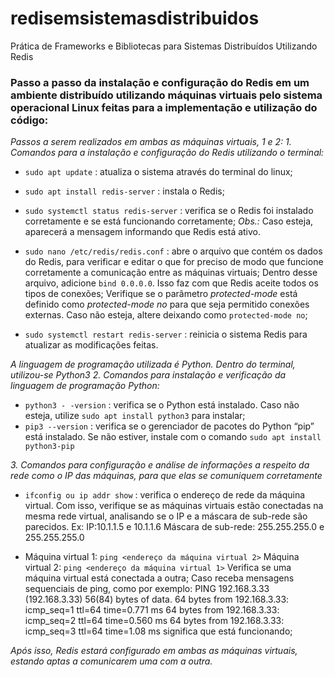 # redisemsistemasdistribuidos
Prática de Frameworks e Bibliotecas para Sistemas Distribuídos Utilizando Redis
### Passo a passo da instalação e configuração do Redis em um ambiente distribuído utilizando máquinas virtuais pelo sistema operacional Linux feitas para a implementação e utilização do código:

*Passos a serem realizados em ambas as máquinas virtuais, 1 e 2:*
*1. Comandos para a instalação e configuração do Redis utilizando o terminal:*
   - `sudo apt update` : atualiza o sistema através do terminal do linux;
   
   - `sudo apt install redis-server` : instala o Redis;
   
   - `sudo systemctl status redis-server` : verifica se o Redis foi instalado corretamente e se está funcionando corretamente; 
      *Obs.:* Caso esteja, aparecerá a mensagem informando que Redis está ativo.

   -    `sudo nano /etc/redis/redis.conf` : abre o arquivo que contém os dados do Redis, para verificar e editar o que for preciso de modo que funcione corretamente a comunicação entre as máquinas virtuais;
         Dentro desse arquivo, adicione `bind 0.0.0.0`. Isso faz com que Redis aceite todos os tipos de conexões;
         Verifique se o parâmetro *protected-mode* está definido como *protected-mode no* para que seja permitido conexões externas. Caso não esteja, altere deixando como `protected-mode no`;

   - `sudo systemctl restart redis-server` : reinicia o sistema Redis para atualizar as modificações feitas.
   

*A linguagem de programação utilizada é Python. Dentro do terminal, utilizou-se Python3*
*2.  Comandos para instalação e verificação da linguagem de programação Python:*

- `python3 - -version` : verifica se o Python está instalado. Caso não esteja, utilize `sudo apt install python3` para instalar;
- `pip3 --version` : verifica se o gerenciador de pacotes do Python “pip” está instalado. Se não estiver, instale com o comando `sudo apt install python3-pip`


*3. Comandos para configuração e análise de informações a respeito da rede como o IP das máquinas, para que elas se comuniquem corretamente*
- `ifconfig ou ip addr show` : verifica o endereço de rede da máquina virtual. Com isso, verifique se as máquinas virtuais estão conectadas na mesma rede virtual, analisando se o IP e a máscara de sub-rede são parecidos.
   Ex: IP:10.1.1.5 e 10.1.1.6
        Máscara de sub-rede: 255.255.255.0 e 255.255.255.0

- Máquina virtual 1: `ping <endereço da máquina virtual 2>` Máquina virtual 2: `ping <endereço da máquina virtual 1>` 
   Verifica se uma máquina virtual está conectada a outra;
Caso receba mensagens sequenciais de ping, como por exemplo:
  PING 192.168.3.33 (192.168.3.33) 56(84) bytes of data.
  64 bytes from 192.168.3.33: icmp_seq=1 ttl=64 time=0.771 ms
  64 bytes from 192.168.3.33: icmp_seq=2 ttl=64 time=0.560 ms
  64 bytes from 192.168.3.33: icmp_seq=3 ttl=64 time=1.08 ms
significa que está funcionando;

*Após isso, Redis estará configurado em ambas as máquinas virtuais, estando aptas a comunicarem uma com a outra.*
